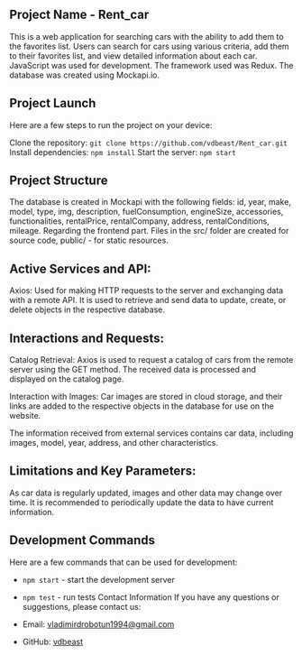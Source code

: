## Project Name - Rent_car

This is a web application for searching cars with the ability to add them to the favorites list. Users can search for cars using various criteria, add them to their favorites list, and view detailed information about each car. JavaScript was used for development. The framework used was Redux. The database was created using Mockapi.io.

## Project Launch

Here are a few steps to run the project on your device:

Clone the repository: `git clone https://github.com/vdbeast/Rent_car.git`
Install dependencies: `npm install`
Start the server: `npm start`

## Project Structure

The database is created in Mockapi with the following fields: id, year, make, model, type, img, description, fuelConsumption, engineSize, accessories, functionalities, rentalPrice, rentalCompany, address, rentalConditions, mileage. Regarding the frontend part. Files in the src/ folder are created for source code, public/ - for static resources.

## Active Services and API:

Axios: Used for making HTTP requests to the server and exchanging data with a remote API. It is used to retrieve and send data to update, create, or delete objects in the respective database.

## Interactions and Requests:

Catalog Retrieval: Axios is used to request a catalog of cars from the remote server using the GET method. The received data is processed and displayed on the catalog page.

Interaction with Images: Car images are stored in cloud storage, and their links are added to the respective objects in the database for use on the website.

The information received from external services contains car data, including images, model, year, address, and other characteristics.

## Limitations and Key Parameters:

As car data is regularly updated, images and other data may change over time. It is recommended to periodically update the data to have current information.

## Development Commands

Here are a few commands that can be used for development:

- `npm start` - start the development server
- `npm test` - run tests
  Contact Information
  If you have any questions or suggestions, please contact us:

- Email: vladimirdrobotun1994@gmail.com
- GitHub: [vdbeast](https://github.com/vdbeast)
